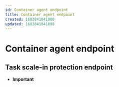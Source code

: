 ```yaml
---
id: Container agent endpoint
title: Container agent endpoint
created: 1683841041000
updated: 1683841041000
---
```

# Container agent endpoint
## Task scale-in protection endpoint

- **Important**

